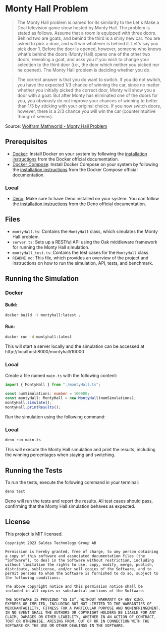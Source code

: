 # Monty Hall Problem

> The Monty Hall problem is named for its similarity to the Let's Make a Deal
> television game show hosted by Monty Hall. The problem is stated as follows.
> Assume that a room is equipped with three doors. Behind two are goats, and
> behind the third is a shiny new car. You are asked to pick a door, and will
> win whatever is behind it. Let's say you pick door 1. Before the door is
> opened, however, someone who knows what's behind the doors (Monty Hall) opens
> one of the other two doors, revealing a goat, and asks you if you wish to
> change your selection to the third door (i.e., the door which neither you
> picked nor he opened). The Monty Hall problem is deciding whether you do.

> The correct answer is that you do want to switch. If you do not switch, you
> have the expected 1/3 chance of winning the car, since no matter whether you
> initially picked the correct door, Monty will show you a door with a goat. But
> after Monty has eliminated one of the doors for you, you obviously do not
> improve your chances of winning to better than 1/3 by sticking with your
> original choice. If you now switch doors, however, there is a 2/3 chance you
> will win the car (counterintuitive though it seems).

Source:
[Wolfram Mathworld - Monty Hall Problem](https://mathworld.wolfram.com/MontyHallProblem.html)

## Prerequisites

- [Docker](https://www.docker.com/): Install Docker on your system by following
  the [installation instructions](https://docs.docker.com/get-docker/) from the
  Docker official documentation.
- [Docker Compose](https://docs.docker.com/compose/): Install Docker Compose on
  your system by following the
  [installation instructions](https://docs.docker.com/compose/install/) from the
  Docker Compose official documentation.

### Local

- [Deno](https://deno.land/): Make sure to have Deno installed on your system.
  You can follow the
  [installation instructions](https://deno.land/manual/getting_started/installation)
  from the Deno official documentation.

## Files

- `montyHall.ts`: Contains the `MontyHall` class, which simulates the Monty Hall
  problem.
- `server.ts`: Sets up a RESTful API using the Oak middleware framework for
  running the Monty Hall simulation.
- `montyHall_test.ts`: Contains the test cases for the `MontyHall` class.
- `README.md`: This file, which provides an overview of the project and
  instructions on how to run the simulation, API, tests, and benchmark.

## Running the Simulation

### Docker

#### Build:

```sh
docker build -t montyhall:latest .
```

#### Run:

```sh
docker run -d montyhall:latest
```

This will start a server locally and the simulation can be accessed at
http://localhost:8000/montyhall/10000

### Local

Create a file named `main.ts` with the following content:

```ts
import { MontyHall } from "./montyHall.ts";

const numSimulations: number = 100000;
const montyHall: MontyHall = new MontyHall(numSimulations);
montyHall.simulate();
montyHall.printResults();
```

Run the simulation using the following command:

### Local

```sh
deno run main.ts
```

This will execute the Monty Hall simulation and print the results, including the
winning percentages when staying and switching.

## Running the Tests

To run the tests, execute the following command in your terminal:

```sh
deno test
```

Deno will run the tests and report the results. All test cases should pass,
confirming that the Monty Hall simulation behaves as expected.

## License

This project is MIT licensed.

```
Copyright 2023 Saldes Technology Group AB

Permission is hereby granted, free of charge, to any person obtaining a copy of this software and associated documentation files (the “Software”), to deal in the Software without restriction, including without limitation the rights to use, copy, modify, merge, publish, distribute, sublicense, and/or sell copies of the Software, and to permit persons to whom the Software is furnished to do so, subject to the following conditions:

The above copyright notice and this permission notice shall be included in all copies or substantial portions of the Software.

THE SOFTWARE IS PROVIDED “AS IS”, WITHOUT WARRANTY OF ANY KIND, EXPRESS OR IMPLIED, INCLUDING BUT NOT LIMITED TO THE WARRANTIES OF MERCHANTABILITY, FITNESS FOR A PARTICULAR PURPOSE AND NONINFRINGEMENT. IN NO EVENT SHALL THE AUTHORS OR COPYRIGHT HOLDERS BE LIABLE FOR ANY CLAIM, DAMAGES OR OTHER LIABILITY, WHETHER IN AN ACTION OF CONTRACT, TORT OR OTHERWISE, ARISING FROM, OUT OF OR IN CONNECTION WITH THE SOFTWARE OR THE USE OR OTHER DEALINGS IN THE SOFTWARE.
```
